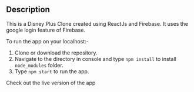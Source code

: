 ## Description
This is a Disney Plus Clone created using ReactJs and Firebase. It uses the google login feature of Firebase.

To run the app on your localhost:-
1) Clone or download the repository.
2) Navigate to the directory in console and type `npm install` to install `node_modules` folder.
3) Type `npm start` to run the app.

Check out the live version of the app 
